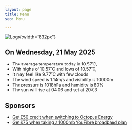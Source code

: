 ```yaml
---
layout: page
title: Menu
seo: Menu

---
```


![Logo](/images/logo.jpg){:width="832px"}

<!-- weather_marker starts -->
## On Wednesday, 21 May 2025

- The average temperature today is 10.57˚C,
- With highs of 10.57˚C and lows of 10.57˚C,
- It may feel like 9.77˚C with few clouds
- The wind speed is 1.14m/s and visibility is 10000m
- The pressure is 1018hPa and humidity is 80%
- The sun will rise at 04:06 and set at 20:03

<!-- weather_marker ends -->

## Sponsors

- [Get £50 credit when switching to Octopus Energy](https://bit.ly/3oD1nnS)
- [Get £75 when taking a 1000mb YouFibre broadband plan](https://aklam.io/91zWhU?)
